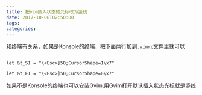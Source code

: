 ```yaml
---
title: 把vim插入状态的光标改为竖线
date: 2017-10-06T02:50:00
tags:
categories:
---
```


和终端有关系，如果是Konsole的终端，把下面两行加到`.vimrc`文件里就可以


```
let &t_SI = "\<Esc>]50;CursorShape=1\x7"
let &t_EI = "\<Esc>]50;CursorShape=0\x7"
```

如果不是Konsole的终端也可以安装Gvim,用Gvim打开默认插入状态光标就是竖线
    